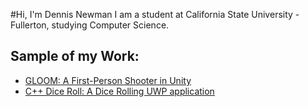 
#Hi, I'm Dennis Newman
I am a student at California State University - Fullerton, studying Computer Science.


## Sample of my Work:
- [GLOOM: A First-Person Shooter in Unity](https://github.com/dlnew3/Gloom)
- [C++ Dice Roll: A Dice Rolling UWP application](https://github.com/dlnew3/cplusplusdiceroll)
